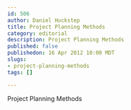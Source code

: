 ```yaml
--- 
id: 506
author: Daniel Huckstep
title: Project Planning Methods
category: editorial
description: Project Planning Methods
published: false
publishedon: 16 Apr 2012 10:00 MDT
slugs: 
- project-planning-methods
tags: []

---
```

Project Planning Methods